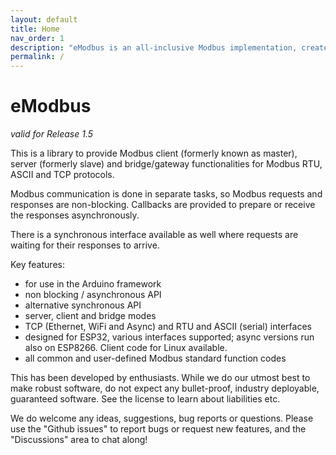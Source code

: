 ```yaml
---
layout: default
title: Home
nav_order: 1
description: "eModbus is an all-inclusive Modbus implementation, created for ESP32 and Arduino"
permalink: /
---
```


# eModbus

*valid for Release 1.5*

This is a library to provide Modbus client (formerly known as master), server (formerly slave) and bridge/gateway functionalities for  Modbus RTU, ASCII and TCP protocols.

Modbus communication is done in separate tasks, so Modbus requests and responses are non-blocking. Callbacks are provided to prepare or receive the responses asynchronously.

There is a synchronous interface available as well where requests are waiting for their responses to arrive.

Key features:
 - for use in the Arduino framework
 - non blocking / asynchronous API
 - alternative synchronous API
 - server, client and bridge modes
 - TCP (Ethernet, WiFi and Async) and RTU and ASCII (serial) interfaces
 - designed for ESP32, various interfaces supported; async versions run also on ESP8266. Client code for Linux available.
 - all common and user-defined Modbus standard function codes

This has been developed by enthusiasts. While we do our utmost best to make robust software, do not expect any bullet-proof, industry deployable, guaranteed software. See the license to learn about liabilities etc.

We do welcome any ideas, suggestions, bug reports or questions. Please use the "Github issues" to report bugs or request new features, and the "Discussions" area to chat along!
